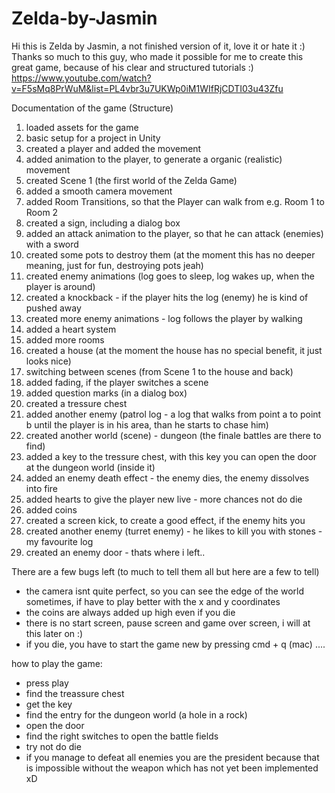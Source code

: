 # Zelda-by-Jasmin

Hi this is Zelda by Jasmin, a not finished version of it, love it or hate it :)
Thanks so much to this guy, who made it possible for me to create this great game, because of his clear and structured tutorials :)
https://www.youtube.com/watch?v=F5sMq8PrWuM&list=PL4vbr3u7UKWp0iM1WIfRjCDTI03u43Zfu

Documentation of the game (Structure)

1. loaded assets for the game
2. basic setup for a project in Unity
3. created a player and added the movement
4. added animation to the player, to generate a organic (realistic) movement
5. created Scene 1 (the first world of the Zelda Game)
6. added a smooth camera movement
7. added Room Transitions, so that the Player can walk from e.g. Room 1 to Room 2
8. created a sign, including a dialog box
9. added an attack animation to the player, so that he can attack (enemies) with a sword
10. created some pots to destroy them (at the moment this has no deeper meaning, just for fun, destroying pots jeah)
11. created enemy animations (log goes to sleep, log wakes up, when the player is around)
12. created a knockback - if the player hits the log (enemy) he is kind of pushed away
13. created more enemy animations - log follows the player by walking
14. added a heart system
15. added more rooms
16. created a house (at the moment the house has no special benefit, it just looks nice)
17. switching between scenes (from Scene 1 to the house and back)
18. added fading, if the player switches a scene
19. added question marks (in a dialog box)
20. created a tressure chest
21. added another enemy (patrol log - a log that walks from point a to point b until the player is in his area, than he starts to chase him)
22. created another world (scene) - dungeon (the finale battles are there to find)
23. added a key to the tressure chest, with this key you can open the door at the dungeon world (inside it)
24. added an enemy death effect - the enemy dies, the enemy dissolves into fire
25. added hearts to give the player new live - more chances not do die 
26. added coins
27. created a screen kick, to create a good effect, if the enemy hits you 
28. created another enemy (turret enemy) - he likes to kill you with stones - my favourite log
29. created an enemy door - thats where i left..

There are a few bugs left (to much to tell them all but here are a few to tell)
- the camera isnt quite perfect, so you can see the edge of the world sometimes, if have to play better with the x and y coordinates
- the coins are always added up high even if you die
- there is no start screen, pause screen and game over screen, i will at this later on :)
- if you die, you have to start the game new by pressing cmd + q (mac) 
....

how to play the game:
- press play
- find the treassure chest
- get the key
- find the entry for the dungeon world (a hole in a rock)
- open the door
- find the right switches to open the battle fields
- try not do die
- if you manage to defeat all enemies you are the president 
  because that is impossible without the weapon which has not yet been implemented xD
